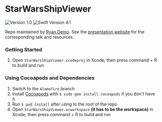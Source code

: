 # StarWarsShipViewer

![Version 1.0](https://img.shields.io/badge/version-1.0-blue.svg)
![Swift Version 4.1](https://img.shields.io/badge/swift-4.1-orange.svg)

Repo maintained by [Ryan Demo](mailto:ryan.demo@me.com). See the [presentation website](http://rcd.io/hh18) for the corresponding talk and resources.

### Getting Started
1. Open `StarWarsShipViewer.xcodeproj` in Xcode, then press command + R to build and run

### Using Cocoapods and Dependencies
1. Switch to the `Alamofire` branch
2. Install [Cocoapods](https://cocoapods.org/) with `$ sudo gem install cocoapods` if you don't have it
3. Run `$ pod install` after `cd`ing to the root of the repo
4. Open `StarWarsShipViewer.xcworkspace` **(it has to be the workspace)** in Xcode, then press command + R to build and run